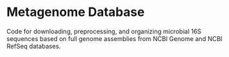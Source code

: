 # Metagenome Database

Code for downloading, preprocessing, and organizing microbial 16S sequences
based on full genome assemblies from NCBI Genome and NCBI RefSeq databases.

